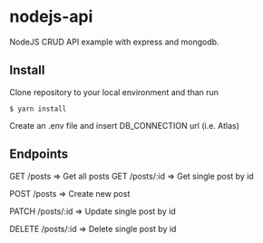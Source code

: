 # nodejs-api
NodeJS CRUD API example with express and mongodb.

## Install
Clone repository to your local environment and than run 
```
$ yarn install
```

Create an .env file and insert DB_CONNECTION url (i.e. Atlas)

## Endpoints
GET /posts => Get all posts
GET /posts/:id => Get single post by id

POST /posts => Create new post

PATCH /posts/:id => Update single post by id

DELETE /posts/:id => Delete single post by id